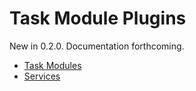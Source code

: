 # Task Module Plugins

New in 0.2.0. Documentation forthcoming.

* [Task Modules](modules.md)
* [Services](services.md)